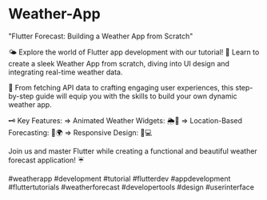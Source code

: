 # Weather-App

"Flutter Forecast: Building a Weather App from Scratch"

🌤️ Explore the world of Flutter app development with our tutorial! 
📱 Learn to create a sleek Weather App from scratch, diving into UI design and integrating real-time weather data. 

🌈 From fetching API data to crafting engaging user experiences, this step-by-step guide will equip you with the skills to build your own dynamic weather app. 

🗝 Key Features:
=> Animated Weather Widgets: 🌦️🎨
=> Location-Based Forecasting: 📍🌍
=> Responsive Design: 📱💻

Join us and master Flutter while creating a functional and beautiful weather forecast application! ☔

#weatherapp #development #tutorial #flutterdev #appdevelopment #fluttertutorials #weatherforecast #developertools #design #userinterface
